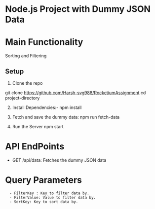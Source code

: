# Node.js Project with Dummy JSON Data

# Main Functionality
  Sorting and Filtering

## Setup
1.  Clone the repo
 
git clone https://github.com/Harsh-svg988/RocketiumAssignment
cd project-directory

2. Install Dependencies:-
   npm install

3. Fetch and save the dummy data:
   npm run fetch-data

4. Run the Server
   npm start

# API EndPoints
   -  GET /api/data: Fetches the dummy JSON data  
   # Query Parameters
      - FilterKey : Key to filter data by.
      - FilterValue: Value to filter data by.
      - SortKey: Key to sort data by.
      
    